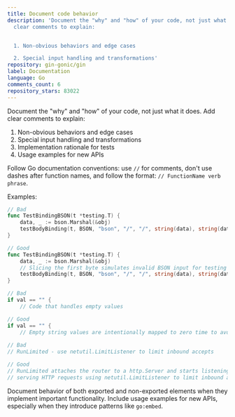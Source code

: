 ```yaml
---
title: Document code behavior
description: 'Document the "why" and "how" of your code, not just what it does. Add
  clear comments to explain:


  1. Non-obvious behaviors and edge cases

  2. Special input handling and transformations'
repository: gin-gonic/gin
label: Documentation
language: Go
comments_count: 6
repository_stars: 83022
---
```


Document the "why" and "how" of your code, not just what it does. Add clear comments to explain:

1. Non-obvious behaviors and edge cases
2. Special input handling and transformations
3. Implementation rationale for tests
4. Usage examples for new APIs

Follow Go documentation conventions: use `//` for comments, don't use dashes after function names, and follow the format: `// FunctionName verb phrase`.

Examples:

```go
// Bad
func TestBindingBSON(t *testing.T) {
    data, _ := bson.Marshal(&obj)
    testBodyBinding(t, BSON, "bson", "/", "/", string(data), string(data[1:]))
}

// Good
func TestBindingBSON(t *testing.T) {
    data, _ := bson.Marshal(&obj)
    // Slicing the first byte simulates invalid BSON input for testing error handling
    testBodyBinding(t, BSON, "bson", "/", "/", string(data), string(data[1:]))
}

// Bad
if val == "" {
    // Code that handles empty values

// Good
if val == "" {
    // Empty string values are intentionally mapped to zero time to avoid parsing errors
    
// Bad
// RunLimited - use netutil.LimitListener to limit inbound accepts

// Good
// RunLimited attaches the router to a http.Server and starts listening and 
// serving HTTP requests using netutil.LimitListener to limit inbound accepts
```

Document behavior of both exported and non-exported elements when they implement important functionality. Include usage examples for new APIs, especially when they introduce patterns like `go:embed`.